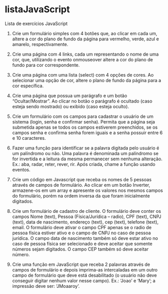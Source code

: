 # listaJavaScript
Lista de exercícios JavaScript

1) Crie um formulário simples com 4 botões que, ao clicar em cada um, altere a
cor do plano de fundo da página para vermelho, verde, azul e amarelo,
respectivamente.

2) Crie uma página com 4 links, cada um representando o nome de uma cor, que,
utilizando o evento onmouseover altere a cor do plano de fundo para cor
correspondente.

3) Crie uma página com uma lista (select) com 4 opções de cores. Ao selecionar
uma opção de cor, altere o plano de fundo da página para a cor específica.

4) Crie uma página que possua um parágrafo e um botão “Ocultar/Mostrar”. Ao
clicar no botão o parágrafo é ocultado (caso esteja sendo mostrado) ou exibido
(caso esteja oculto).

5) Crie um formulário com os campos para cadastrar o usuário de um sistema
(login, senha e confirmar senha). Permita que a página seja submetida apenas
se todos os campos estiverem preenchidos, se os campos senha e confirma
senha forem iguais e a senha possuir entre 6 e 10 caracteres.

6) Fazer uma função para identificar se a palavra digitada pelo usuário é um
palíndromo ou não. Uma palavra é denominada um palíndromo se for invertida e
a leitura da mesma permanecer sem nenhuma alteração. Ex.: aba, radar, reter,
rever, rir. Após criada, chame a função usando eventos.

7) Crie um código em Javascript que receba os nomes de 5 pessoas através de
campos de formulário. Ao clicar em um botão Inverter, armazene-os em um
array e apresente os valores nos mesmos campos do formulário, porém na
ordem inversa da que foram inicialmente digitados.

8) Crie um formulário de cadastro de cliente. O formulário deve conter os campos
Nome (text), Pessoa (Física/Jurídica – radio), CPF (text), CNPJ (text), data de
nascimento, endereço (text), cep (text), telefone (text), email. O formulário deve
ativar o campo CPF apenas se o radio de pessoa física estiver ativo e o campo
de CNPJ no caso de pessoa jurídica. O campo data de nascimento também só
deve estar ativo no caso de pessoa física ser selecionado e deve aceitar que
somente números sejam digitados. O campo CEP também só deve aceitar
número.

9) Crie uma função em JavaScript que receba 2 palavras através de campos de
formulário e depois imprima-as intercaladas em um outro campo de formulário
que deve está desabilitado (o usuário não deve conseguir digitar nenhum valor
nesse campo). Ex.: ‘Joao’ e ‘Mary’; a impressão deve ser: ‘JMoaaroy’.
